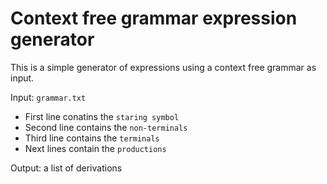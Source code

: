 # Context free grammar expression generator

This is a simple generator of expressions using a context free grammar as input.

Input: `grammar.txt`

- First line conatins the `staring symbol`
- Second line contains the `non-terminals`
- Third line contains the `terminals`
- Next lines contain the `productions`

Output: a list of derivations